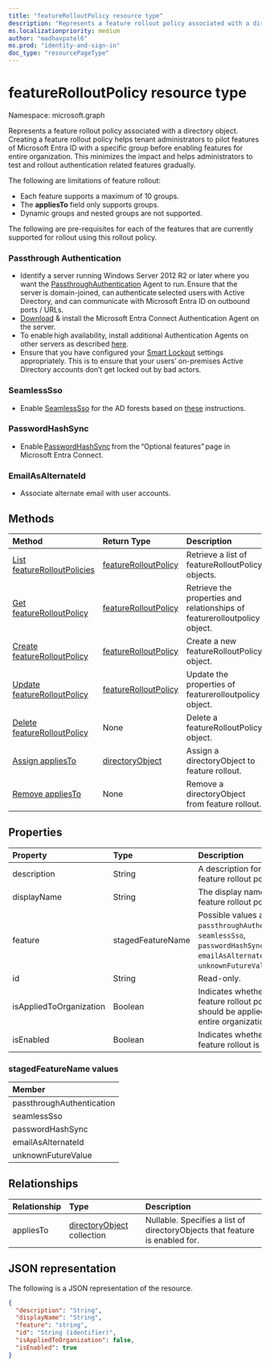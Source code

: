 ```yaml
---
title: "featureRolloutPolicy resource type"
description: "Represents a feature rollout policy associated with a directory object."
ms.localizationpriority: medium
author: "madhavpatel6"
ms.prod: "identity-and-sign-in"
doc_type: "resourcePageType"
---
```


# featureRolloutPolicy resource type

Namespace: microsoft.graph

Represents a feature rollout policy associated with a directory object. Creating a feature rollout policy helps tenant administrators to pilot features of Microsoft Entra ID with a specific group before enabling features for entire organization. This minimizes the impact and helps administrators to test and rollout authentication related features gradually.

The following are limitations of feature rollout:

- Each feature supports a maximum of 10 groups.
- The **appliesTo** field only supports groups.
- Dynamic groups and nested groups are not supported.

The following are pre-requisites for each of the features that are currently supported for rollout using this rollout policy.

### Passthrough Authentication

* Identify a server running Windows Server 2012 R2 or later where you want the [PassthroughAuthentication](/azure/active-directory/hybrid/how-to-connect-pta) Agent to run. Ensure that the server is domain-joined, can authenticate selected users with Active Directory, and can communicate with Microsoft Entra ID on outbound ports / URLs.
* [Download](https://aka.ms/getauthagent) & install the Microsoft Entra Connect Authentication Agent on the server.
* To enable high availability, install additional Authentication Agents on other servers as described [here](/azure/active-directory/hybrid/how-to-connect-pta-quick-start#step-4-ensure-high-availability).
* Ensure that you have configured your [Smart Lockout](/azure/active-directory/authentication/howto-password-smart-lockout) settings appropriately. This is to ensure that your users’ on-premises Active Directory accounts don’t get locked out by bad actors.

### SeamlessSso

* Enable [SeamlessSso](/azure/active-directory/hybrid/how-to-connect-sso) for the AD forests based on [these](/azure/active-directory/hybrid/tshoot-connect-sso#manual-reset-of-the-feature) instructions.

### PasswordHashSync

* Enable [PasswordHashSync](/azure/active-directory/hybrid/whatis-phs) from the “Optional features” page in Microsoft Entra Connect.

### EmailAsAlternateId

* Associate alternate email  with user accounts.

## Methods

| Method                                                                         | Return Type                                     | Description                                                               |
|:-------------------------------------------------------------------------------|:------------------------------------------------|:--------------------------------------------------------------------------|
| [List featureRolloutPolicies](../api/featurerolloutpolicies-list.md) | [featureRolloutPolicy](featurerolloutpolicy.md) | Retrieve a list of featureRolloutPolicy objects.                          |
| [Get featureRolloutPolicy](../api/featurerolloutpolicy-get.md)                 | [featureRolloutPolicy](featurerolloutpolicy.md) | Retrieve the properties and relationships of featurerolloutpolicy object. |
| [Create featureRolloutPolicy](../api/featurerolloutpolicies-post.md) | [featureRolloutPolicy](featurerolloutpolicy.md) | Create a new featureRolloutPolicy object.                                 |
| [Update featureRolloutPolicy](../api/featurerolloutpolicy-update.md)           | [featureRolloutPolicy](featurerolloutpolicy.md) | Update the properties of featurerolloutpolicy object.                     |
| [Delete featureRolloutPolicy](../api/featurerolloutpolicy-delete.md)           | None                                            | Delete a featureRolloutPolicy object.                                     |
| [Assign appliesTo](../api/featurerolloutpolicy-post-appliesto.md)              | [directoryObject](directoryobject.md)           | Assign a directoryObject to feature rollout.                              |
| [Remove appliesTo](../api/featurerolloutpolicy-delete-appliesto.md)            | None                                            | Remove a directoryObject from feature rollout.                            |

## Properties

| Property     | Type        | Description |
|:-------------|:------------|:------------|
|description|String|A description for this feature rollout policy.|
|displayName|String|The display name for this  feature rollout policy.|
|feature|stagedFeatureName| Possible values are: `passthroughAuthentication`, `seamlessSso`, `passwordHashSync`, `emailAsAlternateId`, `unknownFutureValue`.|
|id|String| Read-only.|
|isAppliedToOrganization|Boolean|Indicates whether this feature rollout policy should be applied to the entire organization.|
|isEnabled|Boolean|Indicates whether the feature rollout is enabled.|

### stagedFeatureName values 

|Member|
|:---|
|passthroughAuthentication|
|seamlessSso|
|passwordHashSync|
|emailAsAlternateId|
|unknownFutureValue|

## Relationships

| Relationship | Type        | Description |
|:-------------|:------------|:------------|
|appliesTo|[directoryObject](directoryobject.md) collection| Nullable. Specifies a list of directoryObjects that feature is enabled for.|

## JSON representation

The following is a JSON representation of the resource.

<!-- {
  "blockType": "resource",
  "optionalProperties": [

  ],
  "@odata.type": "microsoft.graph.featureRolloutPolicy",
  "keyProperty": "id"
}-->

```json
{
  "description": "String",
  "displayName": "String",
  "feature": "string",
  "id": "String (identifier)",
  "isAppliedToOrganization": false,
  "isEnabled": true
}
```

<!-- uuid: 16cd6b66-4b1a-43a1-adaf-3a886856ed98
2019-02-04 14:57:30 UTC -->
<!-- {
  "type": "#page.annotation",
  "description": "featureRolloutPolicy resource",
  "keywords": "",
  "section": "documentation",
  "tocPath": ""
}-->
